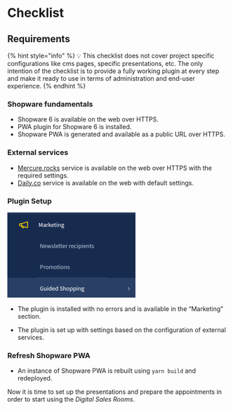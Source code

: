 # Checklist

## Requirements

{% hint style="info" %}
💡 This checklist does not cover project specific configurations like cms pages, specific presentations, etc. The only intention of the checklist is to provide a fully working plugin at every step and make it ready to use in terms of administration and end-user experience.
{% endhint %}

### Shopware fundamentals

* Shopware 6 is available on the web over HTTPS.
* PWA plugin for Shopware 6 is installed.
* Shopware PWA is generated and available as a public URL over HTTPS.

### External services

* [Mercure.rocks](http://Mercure.rocks) service is available on the web over HTTPS with the required settings.
* [Daily.co](http://Daily.co) service is available on the web with default settings.

### Plugin Setup

![ ](../../.gitbook/assets/products-digitalSalesRooms-checklist.png)

* The plugin is installed with no errors and is available in the “Marketing” section.
  
* The plugin is set up with settings based on the configuration of external services.

### Refresh Shopware PWA

* An instance of Shopware PWA is rebuilt using `yarn build` and redeployed.

Now it is time to set up the presentations and prepare the appointments in order to start using the *Digital Sales Rooms*.

